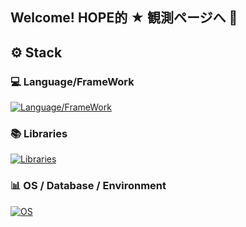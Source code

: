 ## Welcome! HOPE的 ★ 観測ページへ :tea: 

## :gear:  Stack

### :computer: Language/FrameWork 
[![Language/FrameWork ](https://skillicons.dev/icons?i=html,css,js,ts,nodejs,react,nextjs,nestjs,php,laravel&perline=6)](https://skillicons.dev)
### :books: Libraries 
[![Libraries](https://skillicons.dev/icons?i=redux,threejs,tailwind,mui,prisma&perline=6)](https://skillicons.dev)


### :bar_chart: OS / Database / Environment 
[![OS](https://skillicons.dev/icons?i=linux,windows,apple,ubuntu,supabase,mysql,vscode,figma,postman,vercel,docker,npm,vite,git,github,bitbucket&perline=6)](https://skillicons.dev)
